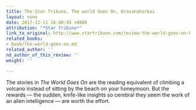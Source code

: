 ```yaml
---
title: The Star Tribune, The world Goes On, Krasznahorkai
layout: none
date: 2017-12-11 16:40:49 +0000
attribution: "*Star Tribune*"
link_to_original: http://www.startribune.com/review-the-world-goes-on-by-laszlo-krasznahorkai-translated-from-the-hungarian-by-john-batki-ottilie-mulzet-and-george-szirtes/462654833/
related_books:
- book/the-world-goes-on.md
related_author: ''
nd_author_of_this_review: ''
weight: ''

---
```

The stories in _The World Goes On_ are the reading equivalent of climbing a volcano instead of sitting by the beach on your honeymoon. But the rewards — the sudden, knife-like insights so cerebral they seem the work of an alien intelligence — are worth the effort.